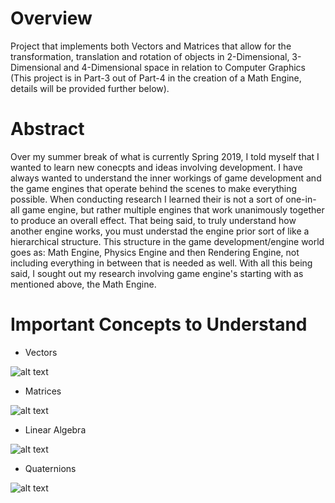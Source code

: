 # Overview
Project that implements both Vectors and Matrices that allow for the transformation, translation and rotation of objects in 2-Dimensional, 3-Dimensional and 4-Dimensional space in relation to Computer Graphics (This project is in Part-3 out of Part-4 in the creation of a Math Engine, details will be provided further below).

# Abstract
Over my summer break of what is currently Spring 2019, I told myself that I wanted to learn new conecpts and ideas involving development. I have always wanted to understand the inner workings of game development and the game engines that operate behind the scenes to make everything possible. When conducting research I learned their is not a sort of one-in-all game engine, but rather multiple engines that work unanimously together to produce an overall effect. That being said, to truly understand how another engine works, you must understad the engine prior sort of like a hierarchical structure. This structure in the game development/engine world goes as: Math Engine, Physics Engine and then Rendering Engine, not including everything in between that is needed as well. With all this being said, I sought out my research involving game engine's starting with as mentioned above, the Math Engine.

# Important Concepts to Understand
  - Vectors
  
  
  ![alt text](https://upload.wikimedia.org/wikipedia/commons/thumb/f/fd/3D_Vector.svg/300px-3D_Vector.svg.png)
  
  
  - Matrices
  
  
  ![alt text](https://newvitruvian.com/images/sizeof-vector.gif)
  
  
  - Linear Algebra
  
  
   ![alt text](https://4.bp.blogspot.com/-9Apj2QC98l0/Ws90aLaIY2I/AAAAAAAALZw/VkNC2antiGUpjVjB7LJiYHLAKeEXXlfagCPcBGAYYCw/s1600/image9.png)
  
  
  - Quaternions
  
  
   ![alt text](https://upload.wikimedia.org/wikipedia/commons/thumb/b/b3/Quaternion_2.svg/1200px-Quaternion_2.svg.png)
  
